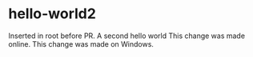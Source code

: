 # hello-world2
Inserted in root before PR.
A second hello world
This change was made online.
This change was made on Windows.
